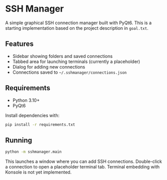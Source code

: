 # SSH Manager

A simple graphical SSH connection manager built with PyQt6. This is a starting
implementation based on the project description in `goal.txt`.

## Features

- Sidebar showing folders and saved connections
- Tabbed area for launching terminals (currently a placeholder)
- Dialog for adding new connections
- Connections saved to `~/.sshmanager/connections.json`

## Requirements

- Python 3.10+
- PyQt6

Install dependencies with:

```bash
pip install -r requirements.txt
```

## Running

```bash
python -m sshmanager.main
```

This launches a window where you can add SSH connections. Double-click a
connection to open a placeholder terminal tab. Terminal embedding with Konsole
is not yet implemented.
